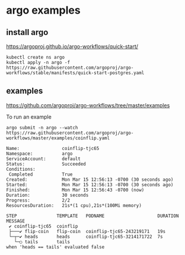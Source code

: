 # argo examples

## install argo

https://argoproj.github.io/argo-workflows/quick-start/

```
kubectl create ns argo
kubectl apply -n argo -f https://raw.githubusercontent.com/argoproj/argo-workflows/stable/manifests/quick-start-postgres.yaml
```

## examples 

https://github.com/argoproj/argo-workflows/tree/master/examples

To run an example

```
argo submit -n argo --watch https://raw.githubusercontent.com/argoproj/argo-workflows/master/examples/coinflip.yaml

Name:                coinflip-tjc65
Namespace:           argo
ServiceAccount:      default
Status:              Succeeded
Conditions:
 Completed           True
Created:             Mon Mar 15 12:56:13 -0700 (30 seconds ago)
Started:             Mon Mar 15 12:56:13 -0700 (30 seconds ago)
Finished:            Mon Mar 15 12:56:43 -0700 (now)
Duration:            30 seconds
Progress:            2/2
ResourcesDuration:   21s*(1 cpu),21s*(100Mi memory)

STEP               TEMPLATE   PODNAME                    DURATION  MESSAGE
 ✔ coinflip-tjc65  coinflip
 ├───✔ flip-coin   flip-coin  coinflip-tjc65-243219171   19s
 └─┬─✔ heads       heads      coinflip-tjc65-3214171722  7s
   └─○ tails       tails                                           when 'heads == tails' evaluated false
```
